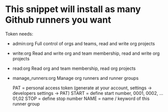 # This snippet will install as many Github runners you want


Token needs:

- admin:org Full control of orgs and teams, read and write org projects
- write:org Read and write org and team membership, read and write org projects
- read:org Read org and team membership, read org projects
- manage_runners:org Manage org runners and runner groups


    PAT = personal access token (generate at your account, settings -> developers settings -> PAT)
    START = define start number, 0001, 0002, ... 01,02
    STOP  = define stop number
    NAME = name / keyword of this runner group
